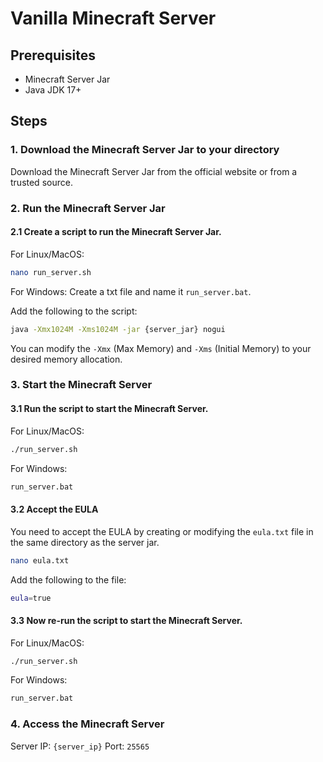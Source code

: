 # Vanilla Minecraft Server

## Prerequisites
- Minecraft Server Jar
- Java JDK 17+

## Steps

### 1. Download the Minecraft Server Jar to your directory
Download the Minecraft Server Jar from the official website or from a trusted source.

### 2. Run the Minecraft Server Jar

#### 2.1 Create a script to run the Minecraft Server Jar.
For Linux/MacOS:
```bash
nano run_server.sh
```

For Windows:
Create a txt file and name it `run_server.bat`.

Add the following to the script:

```bash
java -Xmx1024M -Xms1024M -jar {server_jar} nogui
```

You can modify the `-Xmx` (Max Memory) and `-Xms` (Initial Memory) to your desired memory allocation.

### 3. Start the Minecraft Server

#### 3.1 Run the script to start the Minecraft Server.
For Linux/MacOS:
```bash
./run_server.sh
```

For Windows:
```bash
run_server.bat
```
#### 3.2 Accept the EULA
You need to accept the EULA by creating or modifying the `eula.txt` file in the same directory as the server jar.

```bash
nano eula.txt
```

Add the following to the file:

```bash
eula=true
```

#### 3.3 Now re-run the script to start the Minecraft Server.
For Linux/MacOS:
```bash
./run_server.sh
```

For Windows:
```bash
run_server.bat
```

### 4. Access the Minecraft Server
Server IP: `{server_ip}`
Port: `25565`


